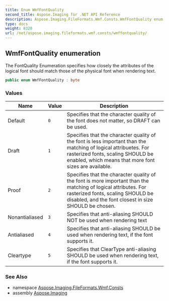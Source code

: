 ```yaml
---
title: Enum WmfFontQuality
second_title: Aspose.Imaging for .NET API Reference
description: Aspose.Imaging.FileFormats.Wmf.Consts.WmfFontQuality enum. The FontQuality Enumeration specifies how closely the attributes of the logical font should match those of the physical font when rendering text
type: docs
weight: 8320
url: /net/aspose.imaging.fileformats.wmf.consts/wmffontquality/
---
```

## WmfFontQuality enumeration

The FontQuality Enumeration specifies how closely the attributes of the logical font should match those of the physical font when rendering text.

```csharp
public enum WmfFontQuality : byte
```

### Values

| Name | Value | Description |
| --- | --- | --- |
| Default | `0` | Specifies that the character quality of the font does not matter, so DRAFT can be used. |
| Draft | `1` | Specifies that the character quality of the font is less important than the matching of logical attribuetes. For rasterized fonts, scaling SHOULD be enabled, which means that more font sizes are available. |
| Proof | `2` | Specifies that the character quality of the font is more important than the matching of logical attributes. For rasterized fonts, scaling SHOULD be disabled, and the font closest in size SHOULD be chosen. |
| Nonantialiased | `3` | Specifies that anti-aliasing SHOULD NOT be used when rendering text |
| Antialiased | `4` | Specifies that anti-aliasing SHOULD be used when rendering text, if the font supports it. |
| Cleartype | `5` | Specifies that ClearType anti-aliasing SHOULD be used when rendering text, if the font supports it. |

### See Also

* namespace [Aspose.Imaging.FileFormats.Wmf.Consts](../../aspose.imaging.fileformats.wmf.consts/)
* assembly [Aspose.Imaging](../../)


